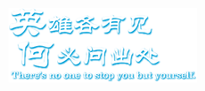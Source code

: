 
<p align="center">
  <img src="yx.png" alt="yx">
</p>
<!--

### Hi there 👋
#### 为学日益，为道日损
**masskx/masskx** is a ✨ _special_ ✨ repository because its `README.md` (this file) appears on your GitHub profile.
![yz](yz.png)

Here are some ideas to get you started:

- 🔭 I’m currently working on ...
- 🌱 I’m currently learning ...
- 👯 I’m looking to collaborate on ...
- 🤔 I’m looking for help with ...
- 💬 Ask me about ...
- 📫 How to reach me: ms_skx@163.com
- 😄 Pronouns: ...
- ⚡ Fun fact: ...
-->
